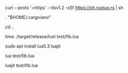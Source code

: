 curl --proto '=https' --tlsv1.2 -sSf https://sh.rustup.rs | sh

. "$HOME/.cargo/env"

cd .. 

time ./target/release/lust test/fib.lua

sudo apt install lua5.3 luajit

lua test/fib.lua

luajit  test/fib.lua
